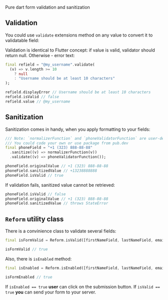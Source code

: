 Pure dart form validation and sanitization

## Validation

You could use `validate` extensions method on any value to convert it to validatable field:

Validation is identical to Flutter concept: if value is valid, validator should return null. Otherwise - error text:
```dart
final refield = "@my_username".validate(
  (v) => v.length >= 10 
    ? null 
    : "Username should be at least 10 characters"
);

refield.displayError // Username should be at least 10 characters
refield.isValid // false
refield.value // @my_username
```

## Sanitization

Sanitization comes in handy, when you apply formatting to your fields:
```dart
/// Note: `normalizerFunction` and `phoneValidatorFunction` are user-defined functions. 
/// You could code your own or use package from pub.dev
final phoneField = "+1 (323) 888-88-88"
  .sanitize((v) => normalizerFunction(v))
  .validate((v) => phoneValidatorFunction());

phoneField.originalValue // +1 (323) 888-88-88
phoneField.sanitizedValue // +13238888888
phoneField.isValid // true
```

If validation fails, sanitized value cannot be retrieved:
```dart
phoneField.isValid // false
phoneField.originalValue // +1 (323) 888-88-88
phoneField.sanitizedValue // throws StateError
```

## `Reform` utility class
There is a convinience class to validate several fields:
```dart
final isFormValid = Reform.isValid([firstNameField, lastNameField, emailField]); 

isFormValid // true
```

Also, there is `isEnabled` method:
```dart
final isEnabled = Reform.isEnabled([firstNameField, lastNameField, emailField]); 

isFormEnabled // true
```

If `isEnabled == true` **user** can click on the submission button.
If `isValid == true` **you** can send your form to your server.